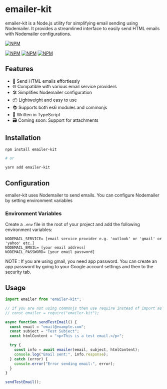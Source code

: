 # emailer-kit

emailer-kit is a Node.js utility for simplifying email sending using Nodemailer. It provides a streamlined interface to easily send HTML emails with Nodemailer configurations.

[![NPM](https://nodei.co/npm/emailer-kit.png)](https://nodei.co/npm/emailer-kit/)

[![NPM](https://img.shields.io/npm/v/emailer-kit)](https://www.npmjs.com/package/emailer-kit)
[![NPM](https://img.shields.io/npm/l/emailer-kit)](https://www.npmjs.com/package/emailer-kit)
[![NPM](https://img.shields.io/npm/types/emailer-kit)](https://www.npmjs.com/package/emailer-kit)

## Features

- 📧 Send HTML emails effortlessly
- 🌐 Compatible with various email service providers
- 🛠️ Simplifies Nodemailer configuration
- 📦 Lightweight and easy to use
- 📚 Supports both es6 modules and commonjs
- 📜 Written in TypeScript
- 🗃️ Coming soon: Support for attachments

## Installation

```bash
npm install emailer-kit

# or

yarn add emailer-kit
```

## Configuration

emailer-kit uses Nodemailer to send emails. You can configure Nodemailer by setting environment variables

### Environment Variables

Create a `.env` file in the root of your project and add the following environment variables:

```env
NODEMAIL_SERVICE= [email service provider e.g. 'outlook' or 'gmail' or 'yahoo' etc.]
NODEMAIL_EMAIL= [your email address]
NODEMAIL_PASSWORD= [your email password]
```

NOTE : If you are using gmail, you need app password. You can create an app password by going to your Google account settings and then to the security tab.

## Usage

```javascript
import emailer from "emailer-kit";

// if you are not using commonjs then use require instead of import as shown below
// const emailer = require("emailer-kit");

async function sendTestEmail() {
  const email = "email@example.com";
  const subject = "Test Subject";
  const htmlContent = "<p>This is a test email.</p>";

  try {
    const info = await emailer(email, subject, htmlContent);
    console.log("Email sent:", info.response);
  } catch (error) {
    console.error("Error sending email:", error);
  }
}

sendTestEmail();
```
